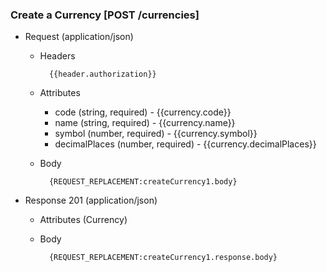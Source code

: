 ### Create a Currency [POST /currencies]

+ Request (application/json)
    + Headers
    
            {{header.authorization}}
        
    + Attributes
        + code (string, required) - {{currency.code}}
        + name (string, required) - {{currency.name}}
        + symbol (number, required) - {{currency.symbol}}
        + decimalPlaces (number, required) - {{currency.decimalPlaces}}

    + Body

            {REQUEST_REPLACEMENT:createCurrency1.body}
    
+ Response 201 (application/json)
    + Attributes (Currency)

    + Body
            
            {REQUEST_REPLACEMENT:createCurrency1.response.body}
